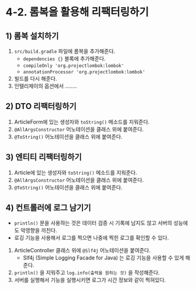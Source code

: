 # 4-2. 롬복을 활용해 리팩터링하기
## 1) 롬복 설치하기
1. `src/build.gradle` 파일에 롬복을 추가해준다.
	- `dependencies {}` 블록에 추가해준다.
	- `compileOnly 'org.projectlombok:lombok'`
	- `annotationProcessor 'org.projectlombok:lombok'`
2. 빌드를 다시 해준다.
3. 인텔리제이의 옵션에서 ........

## 2) DTO 리팩터링하기
1. ArticleForm에 있는 생성자와 `toString()` 메소드를 지워준다.
2. `@AllArgsConstructor` 어노테이션을 클래스 위에 붙여준다.
3. `@ToString()` 어노테이션을 클래스 위에 붙여준다.

## 3) 엔티티 리팩터링하기
1. Article에 있는 생성자와 `toString()` 메소드를 지워준다.
2. `@AllArgsConstructor` 어노테이션을 클래스 위에 붙여준다.
3. `@ToString()` 어노테이션을 클래스 위에 붙여준다.

## 4) 컨트롤러에 로그 남기기
- `println()` 문을 사용하는 것은 데이터 검증 시 기록에 남지도 않고 서버의 성능에도 악영향을 끼친다.
- 로깅 기능을 사용해서 로그를 찍으면 나중에 찍힌 로그를 확인할 수 있다.

1. ArticleController 클래스 위에 `@Slf4j` 어노테이션을 붙여준다.
	- Slf4j (Simple Logging Facade for Java) 는 로깅 기능을 사용할 수 있게 해준다.
2. `println()` 을 지워주고 `log.info(출력을 원하는 것)` 을 작성해준다.
3. 서버를 실행해서 기능을 실행시키면 로그가 시간 정보와 같이 찍혀있다.